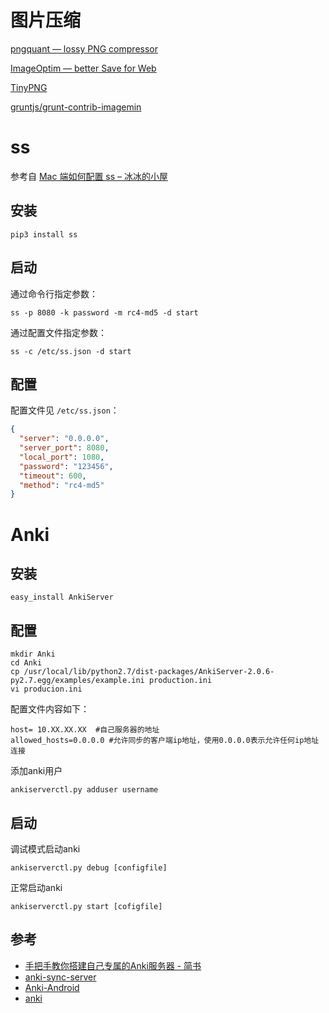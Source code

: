 
# 图片压缩
[pngquant — lossy PNG compressor](https://pngquant.org/)

[ImageOptim — better Save for Web](https://imageoptim.com/mac)

[TinyPNG](https://tinypng.com/)

[gruntjs/grunt-contrib-imagemin](https://github.com/gruntjs/grunt-contrib-imagemin)

# ss

参考自 [Mac 端如何配置 ss – 冰冰的小屋](http://16bing.com/2017/02/18/mac-shadowsocks/)

## 安装

```
pip3 install ss
```

## 启动

通过命令行指定参数：

```
ss -p 8080 -k password -m rc4-md5 -d start
```

通过配置文件指定参数：

```
ss -c /etc/ss.json -d start
```

## 配置
配置文件见 `/etc/ss.json`：

```json
{
  "server": "0.0.0.0",
  "server_port": 8080,
  "local_port": 1080,
  "password": "123456",
  "timeout": 600,
  "method": "rc4-md5"
}
```

# Anki

## 安装

```
easy_install AnkiServer
```

## 配置

```
mkdir Anki
cd Anki
cp /usr/local/lib/python2.7/dist-packages/AnkiServer-2.0.6-py2.7.egg/examples/example.ini production.ini
vi producion.ini
```

配置文件内容如下：

```
host= 10.XX.XX.XX  #自己服务器的地址
allowed_hosts=0.0.0.0 #允许同步的客户端ip地址，使用0.0.0.0表示允许任何ip地址连接
```

添加anki用户

```
ankiserverctl.py adduser username
```

## 启动

调试模式启动anki

```
ankiserverctl.py debug [configfile]
```

正常启动anki

```
ankiserverctl.py start [cofigfile]
```

## 参考
+ [手把手教你搭建自己专属的Anki服务器 - 简书](https://www.jianshu.com/p/c50e3feec878)
+ [anki-sync-server](https://github.com/dsnopek/anki-sync-server)
+ [Anki-Android](https://github.com/ankidroid/Anki-Android)
+ [anki](https://github.com/dae/anki)
